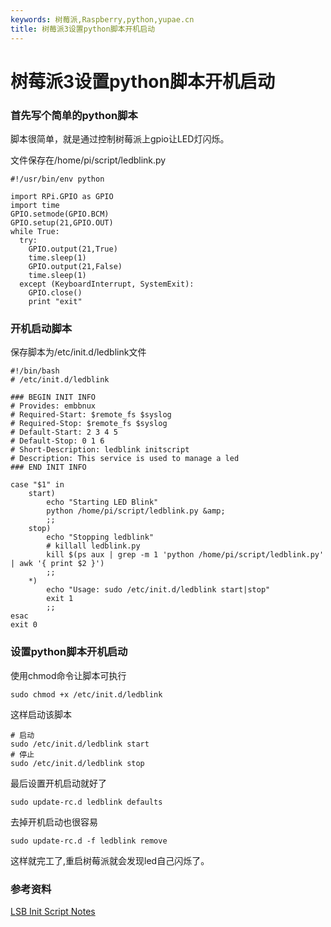 ```yaml
---
keywords: 树莓派,Raspberry,python,yupae.cn
title: 树莓派3设置python脚本开机启动
---
```


# 树莓派3设置python脚本开机启动      

### 首先写个简单的python脚本

脚本很简单，就是通过控制树莓派上gpio让LED灯闪烁。

文件保存在/home/pi/script/ledblink.py

```
#!/usr/bin/env python

import RPi.GPIO as GPIO
import time
GPIO.setmode(GPIO.BCM)
GPIO.setup(21,GPIO.OUT)
while True:
  try:
    GPIO.output(21,True)
    time.sleep(1)
    GPIO.output(21,False)
    time.sleep(1)
  except (KeyboardInterrupt, SystemExit):
    GPIO.close()
    print "exit"
```


### 开机启动脚本

保存脚本为/etc/init.d/ledblink文件

```
#!/bin/bash
# /etc/init.d/ledblink

### BEGIN INIT INFO
# Provides: embbnux
# Required-Start: $remote_fs $syslog
# Required-Stop: $remote_fs $syslog
# Default-Start: 2 3 4 5
# Default-Stop: 0 1 6
# Short-Description: ledblink initscript
# Description: This service is used to manage a led
### END INIT INFO

case "$1" in
    start)
        echo "Starting LED Blink"
        python /home/pi/script/ledblink.py &amp;
        ;;
    stop)
        echo "Stopping ledblink"
        # killall ledblink.py
        kill $(ps aux | grep -m 1 'python /home/pi/script/ledblink.py' | awk '{ print $2 }')
        ;;
    *)
        echo "Usage: sudo /etc/init.d/ledblink start|stop"
        exit 1
        ;;
esac
exit 0
```


### 设置python脚本开机启动

使用chmod命令让脚本可执行

`
sudo chmod +x /etc/init.d/ledblink
`

这样启动该脚本


```
# 启动
sudo /etc/init.d/ledblink start
# 停止
sudo /etc/init.d/ledblink stop
```

最后设置开机启动就好了

`
sudo update-rc.d ledblink defaults
`

去掉开机启动也很容易

`
sudo update-rc.d -f ledblink remove
`

这样就完工了,重启树莓派就会发现led自己闪烁了。

### 参考资料

[LSB Init Script Notes](http://www.rcramer.com/tech/linux/init_lsb.shtml)

    